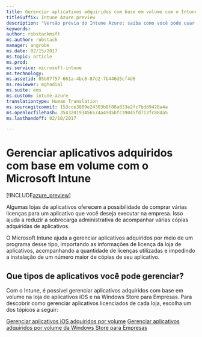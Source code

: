 ```yaml
---
title: Gerenciar aplicativos adquiridos com base em volume com o Intune
titleSuffix: Intune Azure preview
description: "Versão prévia do Intune Azure: saiba como você pode usar o Intune para gerenciar e monitorar o uso de aplicativos adquiridos por volume das lojas."
keywords: 
author: robstackmsft
ms.author: robstack
manager: angrobe
ms.date: 02/15/2017
ms.topic: article
ms.prod: 
ms.service: microsoft-intune
ms.technology: 
ms.assetid: 85b07f57-661a-4bc8-87d2-7b446d5cf4d6
ms.reviewer: mghadial
ms.suite: ems
ms.custom: intune-azure
translationtype: Human Translation
ms.sourcegitcommit: 153cce3809e24303b8f88a833e2fc7bdd9428a4a
ms.openlocfilehash: 354320193456574a49d5bfc39045fd713fc88da5
ms.lasthandoff: 02/18/2017

---
```


# <a name="manage-volume-purchased-apps-with-micrsoft-intune"></a>Gerenciar aplicativos adquiridos com base em volume com o Microsoft Intune

[!INCLUDE[azure_preview](../includes/azure_preview.md)]

Algumas lojas de aplicativos oferecem a possibilidade de comprar várias licenças para um aplicativo que você deseja executar na empresa. Isso ajuda a reduzir a sobrecarga administrativa de acompanhar várias cópias adquiridas de aplicativos.

O Microsoft Intune ajuda a gerenciar aplicativos adquiridos por meio de um programa desse tipo, importando as informações de licença da loja de aplicativos, acompanhando a quantidade de licenças utilizadas e impedindo a instalação de um número maior de cópias de seu aplicativo.

## <a name="which-types-of-apps-can-you-manage"></a>Que tipos de aplicativos você pode gerenciar?

Com o Intune, é possível gerenciar aplicativos adquiridos com base em volume na loja de aplicativos iOS e na Windows Store para Empresas. Para descobrir como gerenciar aplicativos licenciados de cada loja, escolha um dos tópicos a seguir:

[Gerenciar aplicativos iOS adquiridos por volume](ios-vpp-apps.md)
[Gerenciar aplicativos adquiridos por volume da Windows Store para Empresas](wsfb-apps.md)

